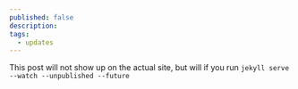 ```yaml
---
published: false
description: 
tags:
  - updates
---
```


This post will not show up on the actual site, but will if you run `jekyll serve --watch --unpublished --future`
